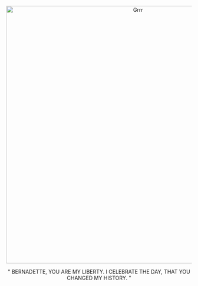 
<p align="center">
<img width="700" src="https://i.pinimg.com/originals/89/5a/5d/895a5dba29f48f606c0b747f8ab5a183.jpg" alt="Grrr">
</p>


<p align="center">
" BERNADETTE, YOU ARE MY LIBERTY. I CELEBRATE THE DAY, THAT YOU CHANGED MY HISTORY. "

